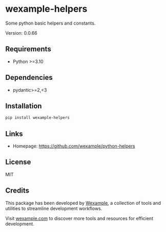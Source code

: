 # wexample-helpers

Some python basic helpers and constants.

Version: 0.0.66

## Requirements

- Python >=3.10

## Dependencies

- pydantic>=2,<3

## Installation

```bash
pip install wexample-helpers
```

## Links

- Homepage: https://github.com/wexample/python-helpers

## License

MIT
## Credits

This package has been developed by [Wexample](https://wexample.com), a collection of tools and utilities to streamline development workflows.

Visit [wexample.com](https://wexample.com) to discover more tools and resources for efficient development.